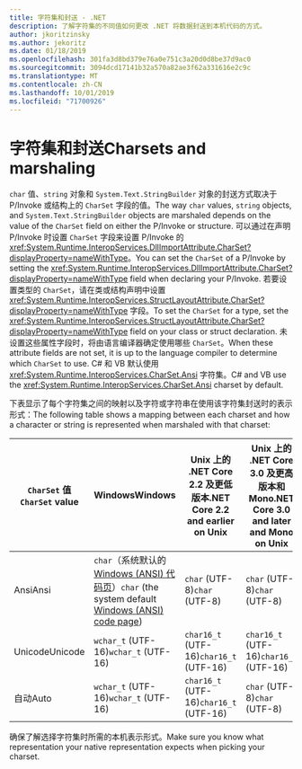 ```yaml
---
title: 字符集和封送 - .NET
description: 了解字符集的不同值如何更改 .NET 将数据封送到本机代码的方式。
author: jkoritzinsky
ms.author: jekoritz
ms.date: 01/18/2019
ms.openlocfilehash: 301fa3d8bd379e76a0e751c3a20d0d8be37d9ac0
ms.sourcegitcommit: 3094dcd17141b32a570a82ae3f62a331616e2c9c
ms.translationtype: MT
ms.contentlocale: zh-CN
ms.lasthandoff: 10/01/2019
ms.locfileid: "71700926"
---
```

# <a name="charsets-and-marshaling"></a><span data-ttu-id="92605-103">字符集和封送</span><span class="sxs-lookup"><span data-stu-id="92605-103">Charsets and marshaling</span></span>

<span data-ttu-id="92605-104">`char` 值、`string` 对象和 `System.Text.StringBuilder` 对象的封送方式取决于 P/Invoke 或结构上的 `CharSet` 字段的值。</span><span class="sxs-lookup"><span data-stu-id="92605-104">The way `char` values, `string` objects, and `System.Text.StringBuilder` objects are marshaled depends on the value of the `CharSet` field on either the P/Invoke or structure.</span></span> <span data-ttu-id="92605-105">可以通过在声明 P/Invoke 时设置 `CharSet` 字段来设置 P/Invoke 的 <xref:System.Runtime.InteropServices.DllImportAttribute.CharSet?displayProperty=nameWithType>。</span><span class="sxs-lookup"><span data-stu-id="92605-105">You can set the `CharSet` of a P/Invoke by setting the <xref:System.Runtime.InteropServices.DllImportAttribute.CharSet?displayProperty=nameWithType> field when declaring your P/Invoke.</span></span> <span data-ttu-id="92605-106">若要设置类型的 `CharSet`，请在类或结构声明中设置 <xref:System.Runtime.InteropServices.StructLayoutAttribute.CharSet?displayProperty=nameWithType> 字段。</span><span class="sxs-lookup"><span data-stu-id="92605-106">To set the `CharSet` for a type, set the <xref:System.Runtime.InteropServices.StructLayoutAttribute.CharSet?displayProperty=nameWithType> field on your class or struct declaration.</span></span> <span data-ttu-id="92605-107">未设置这些属性字段时，将由语言编译器确定使用哪些 `CharSet`。</span><span class="sxs-lookup"><span data-stu-id="92605-107">When these attribute fields are not set, it is up to the language compiler to determine which `CharSet` to use.</span></span> <span data-ttu-id="92605-108">C# 和 VB 默认使用 <xref:System.Runtime.InteropServices.CharSet.Ansi> 字符集。</span><span class="sxs-lookup"><span data-stu-id="92605-108">C# and VB use the <xref:System.Runtime.InteropServices.CharSet.Ansi> charset by default.</span></span>

<span data-ttu-id="92605-109">下表显示了每个字符集之间的映射以及字符或字符串在使用该字符集封送时的表示形式：</span><span class="sxs-lookup"><span data-stu-id="92605-109">The following table shows a mapping between each charset and how a character or string is represented when marshaled with that charset:</span></span>

| <span data-ttu-id="92605-110">`CharSet` 值</span><span class="sxs-lookup"><span data-stu-id="92605-110">`CharSet` value</span></span> | <span data-ttu-id="92605-111">Windows</span><span class="sxs-lookup"><span data-stu-id="92605-111">Windows</span></span>            | <span data-ttu-id="92605-112">Unix 上的 .NET Core 2.2 及更低版本</span><span class="sxs-lookup"><span data-stu-id="92605-112">.NET Core 2.2 and earlier on Unix</span></span> | <span data-ttu-id="92605-113">Unix 上的 .NET Core 3.0 及更高版本和 Mono</span><span class="sxs-lookup"><span data-stu-id="92605-113">.NET Core 3.0 and later and Mono on Unix</span></span> |
|-----------------|--------------------|-----------------------------------|------------------------------------------|
| <span data-ttu-id="92605-114">Ansi</span><span class="sxs-lookup"><span data-stu-id="92605-114">Ansi</span></span>            | <span data-ttu-id="92605-115">`char`（系统默认的 [Windows (ANSI) 代码页](/windows/win32/intl/code-pages)）</span><span class="sxs-lookup"><span data-stu-id="92605-115">`char` (the system default [Windows (ANSI) code page](/windows/win32/intl/code-pages))</span></span>      | <span data-ttu-id="92605-116">`char` (UTF-8)</span><span class="sxs-lookup"><span data-stu-id="92605-116">`char` (UTF-8)</span></span>                    | <span data-ttu-id="92605-117">`char` (UTF-8)</span><span class="sxs-lookup"><span data-stu-id="92605-117">`char` (UTF-8)</span></span>                           |
| <span data-ttu-id="92605-118">Unicode</span><span class="sxs-lookup"><span data-stu-id="92605-118">Unicode</span></span>         | <span data-ttu-id="92605-119">`wchar_t` (UTF-16)</span><span class="sxs-lookup"><span data-stu-id="92605-119">`wchar_t` (UTF-16)</span></span> | <span data-ttu-id="92605-120">`char16_t` (UTF-16)</span><span class="sxs-lookup"><span data-stu-id="92605-120">`char16_t` (UTF-16)</span></span>               | <span data-ttu-id="92605-121">`char16_t` (UTF-16)</span><span class="sxs-lookup"><span data-stu-id="92605-121">`char16_t` (UTF-16)</span></span>                      |
| <span data-ttu-id="92605-122">自动</span><span class="sxs-lookup"><span data-stu-id="92605-122">Auto</span></span>            | <span data-ttu-id="92605-123">`wchar_t` (UTF-16)</span><span class="sxs-lookup"><span data-stu-id="92605-123">`wchar_t` (UTF-16)</span></span> | <span data-ttu-id="92605-124">`char16_t` (UTF-16)</span><span class="sxs-lookup"><span data-stu-id="92605-124">`char16_t` (UTF-16)</span></span>               | <span data-ttu-id="92605-125">`char` (UTF-8)</span><span class="sxs-lookup"><span data-stu-id="92605-125">`char` (UTF-8)</span></span>                           |

<span data-ttu-id="92605-126">确保了解选择字符集时所需的本机表示形式。</span><span class="sxs-lookup"><span data-stu-id="92605-126">Make sure you know what representation your native representation expects when picking your charset.</span></span>
